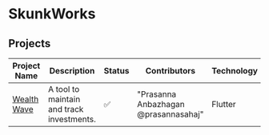 # SkunkWorks
## Projects
| Project Name | Description | Status | Contributors | Technology | Tags |
|--------------|-------------|--------|--------------|------------|------|
| [Wealth Wave](projects/wealthwave.md) | A tool to maintain and track investments. | ✅ | "Prasanna Anbazhagan @prasannasahaj" | Flutter | Finance |
